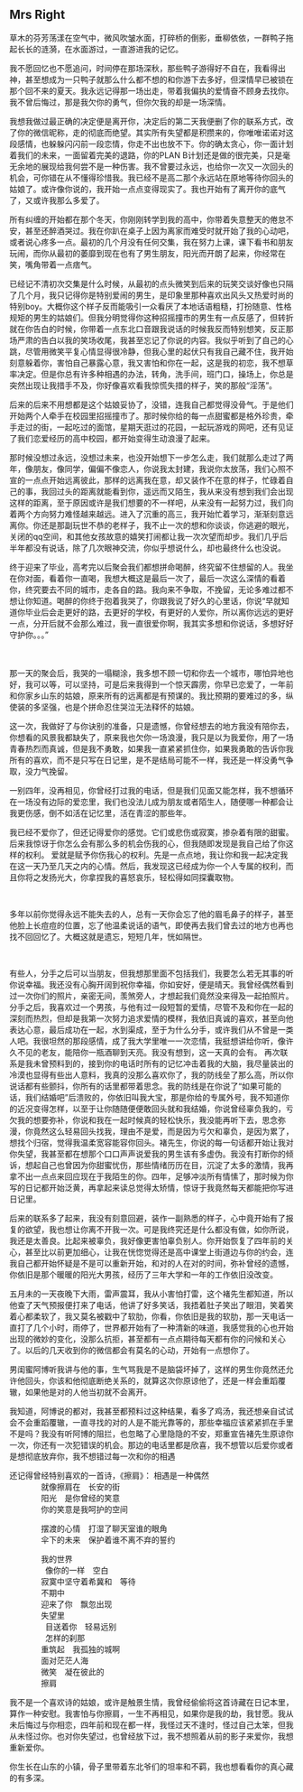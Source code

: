 ## Mrs Right

 <p>   草木的芬芳荡漾在空气中，微风吹皱水面，打碎桥的倒影，垂柳依依，一群鸭子拖起长长的涟漪，在水面游过，一直游进我的记忆。</p>

 <p>   我不愿回忆也不愿追问，时间停在那场深秋，那些鸭子游得好不自在，我看得出神，甚至想成为一只鸭子就那么什么都不想的和你游下去多好，但深情早已被锁在那个回不来的夏天。我永远记得那一场出走，带着我偏执的爱情奋不顾身去找你。我不曾后悔过，那是我欠你的勇气，但你欠我的却是一场深情。</p>

 <p>   我想我做过最正确的决定便是离开你，决定后的第二天我便删了你的联系方式，改了你的微信昵称，走的彻底而绝望。其实所有失望都是积攒来的，你唯唯诺诺对这段感情，也躲躲闪闪前一段恋情，你走不出也放不下。你的确太贪心，你一面计划着我们的未来，一面留着完美的退路，你的PLAN B计划还是做的很完美，只是毫无余地的展现给我何尝不是一种伤害。我不曾要过永远，也给你一次又一次回头的机会，可你错在从不懂得珍惜我。我已经不是高二那个永远站在原地等待你回头的姑娘了。或许像你说的，我开始一点点变得现实了。我也开始有了离开你的底气了，又或许我那么多爱了。</p>

<p>  所有纠缠的开始都在那个冬天，你刚刚转学到我的高中，你带着失意整天的倦怠不安，甚至还醉酒哭过。我在你趴在桌子上因为离家而难受时就开始了我的心动吧，或者说心疼多一点。最初的几个月没有任何交集，我在努力上课，课下看书和朋友玩闹，而你从最初的萎靡到现在也有了男生朋友，阳光而开朗了起来，你经常在笑，嘴角带着一点痞气。</p>

已经记不清初次交集是什么时候，从最初的点头微笑到后来的玩笑交谈好像也只隔了几个月，我只记得你是特别爱闹的男生，是印象里那种喜欢出风头又热爱时尚的特别boy。大概你这个样子反而能吸引一众看厌了本地话语粗糙，打扮随意、性格规矩的男生的姑娘们。但我分明觉得你这种招摇撞市的男生有一点反感了，但转折就在你告白的时候，你带着一点东北口音跟我说话的时候我反而特别想笑，反正那场严肃的告白以我的笑场收尾，我甚至忘记了你说的内容。我似乎听到了自己的心跳，尽管用微笑平复心情显得很冷静，但我心里的起伏只有我自己藏不住，我开始刻意躲着你，害怕自己暴露心意，我又害怕和你在一起，这是我的初恋，我不想草率决定。但是你总有许多种相遇的办法，转角，洗手间，班门口，操场上，你总是突然出现让我措手不及，你好像喜欢看我惊慌失措的样子，笑的那般“淫荡”。</p>

<p>   后来的后来不用想都是这个姑娘妥协了，没错，连我自己都觉得没骨气。于是他们开始两个人牵手在校园里招摇撞市了。那时候你给的每一点甜蜜都是格外珍贵，牵手走过的街，一起吃过的面馆，星期天逛过的花园，一起玩游戏的网吧，还有见证了我们恋爱经历的高中校园，都开始变得生动浪漫了起来。</p>

 <p>   那时候没想过永远，没想过未来，也没开始想下一步怎么走，我们就那么走过了两年，像朋友，像同学，偏偏不像恋人，你说我太封建，我说你太放荡，我们心照不宣的一点点开始远离彼此，那样的远离我在意，却又装作不在意的样子，忙碌着自己的事，我回过头的距离就能看到你，遥远而又陌生，我从来没有想到我们会出现这样的距离，至于原因或许是我们想要的不一样吧，从来没有一起努力过，我们向着两个方向努力难怪越来越远。进入了沉重的高三，我开始忙着学习，渐渐刻意远离你。你还是那副玩世不恭的老样子，我不止一次的想和你谈谈，你逃避的眼光，关闭的qq空间，和其他女孩故意的嬉笑打闹都让我一次次望而却步。我们几乎后半年都没有说话，除了几次眼神交流，你似乎想说什么，却也最终什么也没说。</p>

 <p>   终于迎来了毕业，高考完以后聚会我们都想拼命喝醉，终究留不住想留的人。我坐在你对面，看着你一直喝，我想大概这是最后一次了，最后一次这么深情的看着你，终究要去不同的城市，走各自的路。我向来不争取，不挽留，无论多难过都不想让你知道。喝醉的你终于抱着我哭了，你跟我说了好久的心里话，你说“早就知道你毕业后会走更好的路，去更好的学校，有更好的人爱你，所以离你远远的更好一点，分开后就不会那么难过，我一直很爱你啊，我其实多想和你说话，多想好好守护你。。。”</p>

　<p>   那一天的聚会后，我哭的一塌糊涂，我多想不顾一切和你去一个城市，哪怕异地也好，我可以等，可以坚持，可是后来我得到一个惊天霹雳，你早已恋爱了，一年前和你家乡山东的姑娘，原来所有的远离都是有预谋的。我比预期的要难过的多，纵使装的多坚强，也是个拼命忍住哭泣无法释怀的姑娘。</p>
 <p>   这一次，我做好了与你诀别的准备，只是遗憾，你曾经想去的地方我没有陪你去，你想看的风景我都缺失了，原来我也欠你一场浪漫，我只是以为我爱你，用了一场青春热烈而真诚，但是我不勇敢，如果我一直紧紧抓住你，如果我勇敢的告诉你我所有的喜欢，而不是只写在日记里，是不是结局可能不一样，我还是一样没勇气争取，没力气挽留。</p>

 <p>一别四年，没再相见，你曾经打过我的电话，但是我们见面又能怎样，我不想循环在一场没有边际的爱恋里，我们也没法儿成为朋友或者陌生人，随便哪一种都会让我更伤感，倒不如活在记忆里，活在青涩的那些年。</p>

  <p>   我已经不爱你了，但还记得爱你的感觉。它们或悲伤或寂寞，掺杂着有限的甜蜜。后来我惊讶于你怎么会有那么多的机会伤我的心，但我随即发现是我自己给了你这样的权利。 爱就是赋予你伤我心的权利。先是一点点地，我让你和我一起决定我在这一天乃至几天之内的心情。然后，我发现这已经成为你一个人专属的权利，而且你将之发扬光大，你拿捏我的喜怒哀乐，轻松得如同探囊取物。</p>

 <p>   多年以前你觉得永远不能失去的人，总有一天你会忘了他的眉毛鼻子的样子，甚至他脸上长痘痘的位置，忘了他温柔说话的语气，即使再去我们曾去过的地方也再也找不回回忆了。大概这就是遗忘，短短几年，恍如隔世。</p>

 <p>   有些人，分手之后可以当朋友，但我想那里面不包括我们，我要怎么若无其事的听你说幸福。我还没有心胸开阔到祝你幸福，你如安好，便是晴天。我曾经偶然看到过一次你们的照片，亲密无间，羡煞旁人，才想起我们竟然没来得及一起拍照片。分手之后，我喜欢过一个男孩，与他有过一段短暂的爱情，尽管不及和你在一起的深刻而热烈，但却是我第一次努力追求爱情的模样，我依旧真诚的喜欢，甚至向他表达心意，最后成功在一起，水到渠成，至于为什么分手，或许我们从不曾是一类人吧。我很坦然的那段感情，成了我大学里唯一一次恋情，我挺想讲给你听，像许久不见的老友，能陪你一瓶酒聊到天亮。我没有想到，这一天真的会有。
 再次联系是我未曾预料到的，接到你的电话时所有的记忆冲击着我的大脑，我尽量装出的冷漠也显得有些出人意料，我真的没那么喜欢你了，我的防线垒了那么高，所以你说话都有些颤抖，你所有的话里都带着思念。我的防线是在你说了“如果可能的话，我们结婚吧”后溃败的，你依旧叫我大宝，那是你给的专属外号，我不知道你的近况变得怎样，以至于让你随随便便敢回头就和我结婚，你说曾经辜负我的，亏欠我的想要弥补，你说和我在一起时候真的轻松快乐，我没能再听下去，思念弥漫，你竟然这么轻易回头找我，理由不是爱，而是因为亏欠和辜负，是因为累了，想找个归宿，觉得我温柔宽容能容你回头。褚先生，你说的每一句话都开始让我对你失望，我甚至都在想那个口口声声说爱我的男生该有多虚伪。我没有打断你的倾诉，想起自己也曾因为你甜蜜忧伤，那些情绪历历在目，沉淀了太多的激情，我再拿不出一点点来回应现在于我陌生的你。四年，足够冲淡所有情愫了，那时候为你写的日记都开始泛黄，再拿起来读总觉得太矫情，惊讶于我竟然每天都能把你写进日记里。</p>

<p>   后来的联系多了起来，我没有刻意回避，装作一副熟悉的样子，心中竟开始有了报复的欲望，我也想让你离不开我一次。可是我终究还是什么都没有做，如你所说，我还是太善良。比起来被辜负，我好像更害怕辜负别人。你开始恢复了四年前的关心，甚至比以前更加细心，让我在恍惚觉得还是高中课堂上街道边与你的约会，连我自己都开始怀疑是不是可以重新开始，和对的人在对的时间，弥补曾经的遗憾，你依旧是那个暖暖的阳光大男孩，经历了三年大学和一年的工作依旧没改变。</p>

 <p>   五月未的一天夜晚下大雨，雷声震耳，我从小害怕打雷，这个褚先生都知道，所以他查了天气预报便打来了电话，他讲了好多笑话，我捂着肚子笑出了眼泪，笑着笑着心都柔软了，我又莫名被戳中了软肋，你看，你依旧是我的软肋，那一天电话一直打了几个小时，雨停了，世界都开始有了一种清新的味道，我感觉我的心也开始出现的微妙的变化，没那么抗拒，甚至都有一点点期待每天都有你的问候和关心了。以后的几天收到你的微信都会有莫名的心动，开始有一点想你了。</p>

<p>  男闺蜜阿博听我讲与他的事，生气骂我是不是脑袋坏掉了，这样的男生你竟然还允许他回头，你该和他彻底断绝关系的，就算这次你原谅他了，还是一样会重蹈覆辙，如果他是对的人他当初就不会离开。</p>

<p>  我知道，阿博说的都对，我甚至都预料过这种结果，看多了鸡汤，我还想亲自试试会不会重蹈覆辙，一直寻找的对的人是不能光靠等的，那些幸福应该紧紧抓在手里不是吗？我没有听阿博的阻拦，也忽略了心里隐隐的不安，郑重宣告褚先生原谅你一次，你还有一次犯错误的机会。那边的电话里都是欣喜，我不想管以后爱你或者是想彻底放弃你，我不想错过每一次和你的相遇</p>

<p>   还记得曾经特别喜欢的一首诗，《擦肩》：
       相遇是一种偶然 <br />
　　　　就像擦肩在　长安的街 <br />
　　　　阳光　是你曾经的笑意 <br />
　　　　你的笑意是我呵护的空间 <br />

　　　　摆渡的心情　打湿了聊天室谁的眼角 <br />
　　　　伞下的未来　保护着谁不离不弃的誓约 <br />

　　　　我的世界<br /> 
　　　　像你的一样　空白 <br />
　　　　寂寞中坚守着希冀和　等待 <br />
　　　　不期中 <br />
　　　　迎来了你　飘忽出现 <br />
　　　　失望里<br /> 
　　　　目送着你　轻易远别　　<br /> 
　　　　怎样的刹那 <br />
　　　　重筑起　我孤独的城啊 <br />
　　　　面对茫茫人海 <br />
　　　　微笑　凝在彼此的 <br />
　　　　擦肩 <br />

 </p>

  <p>我不是一个喜欢诗的姑娘，或许是触景生情，我曾经偷偷将这首诗藏在日记本里，算作一种安慰。我害怕与你擦肩，一生不再相见，如果你是我的劫，我甘愿。我从未后悔过与你相恋，四年前和现在都一样，我怪过天不逢时，怪过自己太笨，但我从未怪过你。也对你失望过，也曾经放下过，我不想照着从前的影子来爱你，我想重新爱你。</p>

 <p>你生长在山东的小镇，骨子里带着东北爷们的坦率和不羁，我也想看看你的真心藏的有多深。

